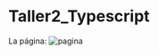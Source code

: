 # Taller2_Typescript
La página: 
![pagina](https://user-images.githubusercontent.com/85703757/197448076-1a7c1558-7e37-467c-bb3e-163e6f2993f8.PNG)
